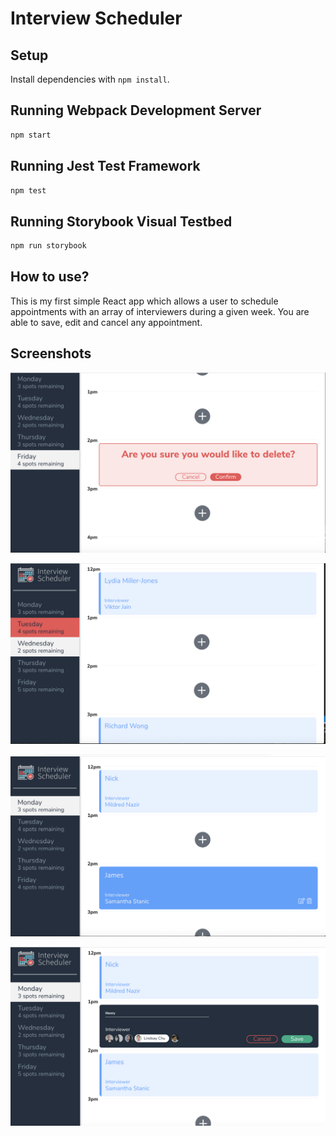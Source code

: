 # Interview Scheduler

## Setup

Install dependencies with `npm install`.

## Running Webpack Development Server

```sh
npm start
```

## Running Jest Test Framework

```sh
npm test
```

## Running Storybook Visual Testbed

```sh
npm run storybook
```

## How to use?

This is my first simple React app which allows a user to schedule appointments with an array of interviewers during a given week. You are able to save, edit and cancel any appointment. 

## Screenshots

!["The delete form allowing the user to confirm or cancel deleting their appointment"](https://github.com/hoszie/scheduler/blob/master/docs/able_to_delete.png?raw=true)

!["Shows a mixture of booked and filled appointment times on Wednesday, while hovering on Tuesday"](https://github.com/hoszie/scheduler/blob/master/docs/booked_appointments_onHover_day_change.png?raw=true)

!["An unfocused appointment and an in focus appointment showing the delete and edit buttons"](https://github.com/hoszie/scheduler/blob/master/docs/booked_appointments_with_onHover_highlight.png?raw=true)

!["Booking an appointment with the student's name and list of available interviewers to select"](https://github.com/hoszie/scheduler/blob/master/docs/booking_an_appointment.png?raw=true)